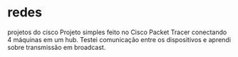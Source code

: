 # redes
projetos do cisco
Projeto simples feito no Cisco Packet Tracer conectando 4 máquinas em um hub. Testei comunicação entre os dispositivos e aprendi sobre transmissão em broadcast.
